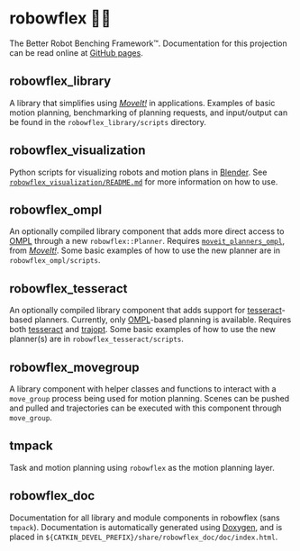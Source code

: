 # robowflex 💪🤖
The Better Robot Benching Framework™.
Documentation for this projection can be read online at [GitHub pages](https://kavrakilab.github.io/robowflex/).

## robowflex_library
A library that simplifies using [_MoveIt!_](https://github.com/ros-planning/moveit) in applications.
Examples of basic motion planning, benchmarking of planning requests, and input/output can be found in the `robowflex_library/scripts` directory.

## robowflex_visualization
Python scripts for visualizing robots and motion plans in [Blender](https://www.blender.org/).
See [`robowflex_visualization/README.md`](robowflex_visualization.html) for more information on how to use.

## robowflex_ompl
An optionally compiled library component that adds more direct access to [OMPL](http://ompl.kavrakilab.org/) through a new `robowflex::Planner`.
Requires [`moveit_planners_ompl`](https://github.com/ros-planning/moveit/tree/kinetic-devel/moveit_planners/ompl), from [_MoveIt!_](https://github.com/ros-planning/moveit).
Some basic examples of how to use the new planner are in `robowflex_ompl/scripts`.

## robowflex_tesseract
An optionally compiled library component that adds support for [tesseract](https://github.com/ros-industrial-consortium/tesseract)-based planners.
Currently, only [OMPL](http://ompl.kavrakilab.org/)-based planning is available.
Requires both [tesseract](https://github.com/ros-industrial-consortium/tesseract) and [trajopt](https://github.com/ros-industrial-consortium/trajopt_ros).
Some basic examples of how to use the new planner(s) are in `robowflex_tesseract/scripts`.

## robowflex_movegroup
A library component with helper classes and functions to interact with a `move_group` process being used for motion planning.
Scenes can be pushed and pulled and trajectories can be executed with this component through `move_group`.

## tmpack
Task and motion planning using `robowflex` as the motion planning layer.

## robowflex_doc
Documentation for all library and module components in robowflex (sans `tmpack`).
Documentation is automatically generated using [Doxygen](http://www.stack.nl/~dimitri/doxygen/), and is placed in `${CATKIN_DEVEL_PREFIX}/share/robowflex_doc/doc/index.html`.
